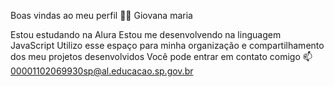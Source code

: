 Boas vindas ao meu perfil 💙💙
Giovana maria 

Estou estudando na Alura
Estou me desenvolvendo na linguagem JavaScript
Utilizo esse espaço para minha organização e compartilhamento dos meu projetos desenvolvidos
Você pode entrar em contato comigo 📫
00001102069930sp@al.educacao.sp.gov.br
